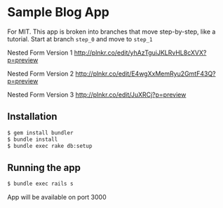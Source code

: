 Sample Blog App
===============

For MIT. This app is broken into branches that move step-by-step, like a tutorial. Start at branch `step_0` and move to `step_1`

Nested Form Version 1 http://plnkr.co/edit/yhAzTguiJKLRvHL8cXVX?p=preview

Nested Form Version 2 http://plnkr.co/edit/E4wgXxMemRyu2GmtF43Q?p=preview

Nested Form Version 3 http://plnkr.co/edit/JuXRCj?p=preview

## Installation

```bash
$ gem install bundler
$ bundle install
$ bundle exec rake db:setup
```

## Running the app

```bash
$ bundle exec rails s
```

App will be available on port 3000
